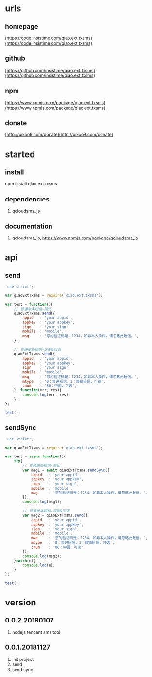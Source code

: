 # urls
## homepage
[https://code.insistime.com/qiao.ext.txsms](https://code.insistime.com/qiao.ext.txsms)

## github
[https://github.com/insistime/qiao.ext.txsms](https://github.com/insistime/qiao.ext.txsms)

## npm
[https://www.npmjs.com/package/qiao.ext.txsms](https://www.npmjs.com/package/qiao.ext.txsms)

## donate
[http://uikoo9.com/donate](http://uikoo9.com/donate)

# started
## install
npm install qiao.ext.txsms

## dependencies
1. qcloudsms_js

## documentation
1. qcloudsms_js, https://www.npmjs.com/package/qcloudsms_js

# api
## send
```javascript
'use strict';

var qiaoExtTxsms = require('qiao.ext.txsms');

var test = function(){
	// 普通单条短信-简化
	qiaoExtTxsms.send({
		appid 	: 'your appid',
		appkey	: 'your appkey',
		sign	: 'your sign',
		mobile	: 'mobile',
		msg		: '您的验证码是：1234，如非本人操作，请忽略此短信。',
	});
	
	// 普通单条短信-定制&回调
	qiaoExtTxsms.send({
		appid 	: 'your appid',
		appkey	: 'your appkey',
		sign	: 'your sign',
		mobile	: 'mobile',
		msg		: '您的验证码是：1234，如非本人操作，请忽略此短信。',
		mtype	: '0：普通短信，1：营销短信，可选',
		cnum	: '86：中国，可选',
	}, function(err, res){
		console.log(err, res);
	});
};

test();
```

## sendSync
```javascript
'use strict';

var qiaoExtTxsms = require('qiao.ext.txsms');

var test = async function(){
	try{
		// 普通单条短信-简化
		var msg1 = await qiaoExtTxsms.sendSync({
			appid 	: 'your appid',
			appkey	: 'your appkey',
			sign	: 'your sign',
			mobile	: 'mobile',
			msg		: '您的验证码是：1234，如非本人操作，请忽略此短信。',
		});
		console.log(msg1);
		
		// 普通单条短信-定制&回调
		var msg2 = qiaoExtTxsms.send({
			appid 	: 'your appid',
			appkey	: 'your appkey',
			sign	: 'your sign',
			mobile	: 'mobile',
			msg		: '您的验证码是：1234，如非本人操作，请忽略此短信。',
			mtype	: '0：普通短信，1：营销短信，可选',
			cnum	: '86：中国，可选',
		});
		console.log(msg2);
	}catch(e){
		console.log(e);
	}
};

test();
```

# version
## 0.0.2.20190107
1. nodejs tencent sms tool

## 0.0.1.20181127
1. init project
2. send
3. send sync
